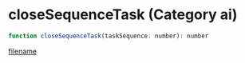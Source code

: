 # closeSequenceTask (Category ai)

```js
function closeSequenceTask(taskSequence: number): number
```

[filename](closeSequenceTask_m.md ':include')